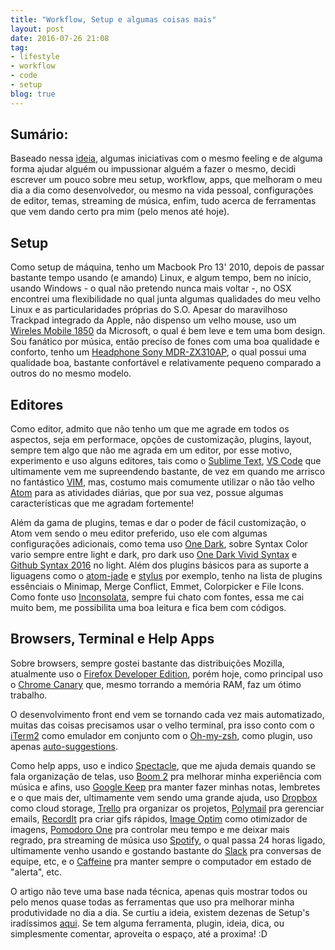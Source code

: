 ```yaml
---
title: "Workflow, Setup e algumas coisas mais"
layout: post
date: 2016-07-26 21:08
tag:
- lifestyle
- workflow
- code
- setup
blog: true
---
```


## Sumário:

Baseado nessa [ideia](http://setup.loopinfinito.com.br/), algumas iniciativas com o mesmo feeling e de alguma forma ajudar alguém ou impussionar alguém a fazer o mesmo, decidi escrever um pouco sobre meu setup, workflow, apps, que melhoram o meu dia a dia como desenvolvedor, ou mesmo na vida pessoal, configurações de editor, temas, streaming de música, enfim, tudo acerca de ferramentas que vem dando certo pra mim (pelo menos até hoje).

## Setup

Como setup de máquina, tenho um Macbook Pro 13' 2010, depois de passar bastante tempo usando (e amando) Linux, e algum tempo, bem no início, usando Windows - o qual não pretendo nunca mais voltar -, no OSX encontrei uma flexibilidade no qual junta algumas qualidades do meu velho Linux e as particularidades próprias do S.O.
Apesar do maravilhoso Trackpad integrado da Apple, não dispenso um velho mouse, uso um [Wireles Mobile 1850](https://www.microsoft.com/accessories/pt-br/products/mice/wireless-mobile-mouse-1850/u7z-00055) da Microsoft, o qual é bem leve e tem uma bom design. Sou fanático por música, então preciso de fones com uma boa qualidade e conforto, tenho um [Headphone Sony MDR-ZX310AP](http://store.sony.com.br/mdr-zx310ap/p), o qual possui uma qualidade boa, bastante confortável e relativamente pequeno comparado a outros do no mesmo modelo.

## Editores

Como editor, admito que não tenho um que me agrade em todos os aspectos, seja em performace, opções de customização, plugins, layout, sempre tem algo que não me agrada em um editor, por esse motivo, experimento e uso alguns editores, tais como o [Sublime Text](https://www.sublimetext.com), [VS Code](https://code.visualstudio.com/) que ultimamente vem me supreendendo bastante, de vez em quando me arrisco no fantástico [VIM](http://www.vim.org/), mas, costumo mais comumente utilizar o não tão velho [Atom](https://atom.io/) para as atividades diárias, que por sua vez, possue algumas características que me agradam fortemente!

Além da gama de plugins, temas e dar o poder de fácil customização, o Atom vem sendo o meu editor preferido, uso ele com algumas configurações adicionais, como tema uso [One Dark](https://atom.io/themes/one-dark-ui), sobre Syntax Color vario sempre entre light e dark, pro dark uso [One Dark Vivid Syntax](https://atom.io/themes/one-dark-vivid-syntax) e [Github Syntax 2016](https://atom.io/themes/github-2016-syntax) no light. Além dos plugins básicos para as suporte a liguagens como o [atom-jade](https://atom.io/packages/atom-jade) e [stylus](https://atom.io/packages/stylus) por exemplo, tenho na lista de plugins essênciais o Minimap, Merge Conflict, Emmet, Colorpicker e File Icons. Como fonte uso [Inconsolata](http://levien.com/type/myfonts/inconsolata.html), sempre fui chato com fontes, essa me cai muito bem, me possibilita uma boa leitura e fica bem com códigos.

## Browsers, Terminal e Help Apps

Sobre browsers, sempre gostei bastante das distribuições Mozilla, atualmente uso o [Firefox Developer Edition](https://www.mozilla.org/pt-BR/firefox/developer/), porém hoje, como principal uso o [Chrome Canary](https://www.google.com.br/chrome/browser/canary.html) que, mesmo torrando a memória RAM, faz um ótimo trabalho.

O desenvolvimento front end vem se tornando cada vez mais automatizado, muitas das coisas precisamos usar o velho terminal, pra isso conto com o [iTerm2](https://www.iterm2.com/) como emulador em conjunto com o [Oh-my-zsh](http://ohmyz.sh/), como plugin, uso apenas [auto-suggestions](https://github.com/zsh-users/zsh-autosuggestions).

Como help apps, uso e indico [Spectacle](https://www.spectacleapp.com/), que me ajuda demais quando se fala organização de telas, uso [Boom 2](http://www.globaldelight.com/boom/) pra melhorar minha experiência com música e afins, uso [Google Keep](http://keep.google.com) pra manter fazer minhas notas, lembretes e o que mais der, ultimamente vem sendo uma grande ajuda, uso [Dropbox](https://www.dropbox.com/pt_BR/) como cloud storage, [Trello](http://trello.com/) pra organizar os projetos, [Polymail](https://polymail.io/) pra gerenciar emails, [RecordIt](http://recordit.co/) pra criar gifs rápidos, [Image Optim](https://imageoptim.com/pt-br.html) como otimizador de imagens, [Pomodoro One](http://rinik.net/pomodoro/) pra controlar meu tempo e me deixar mais regrado, pra streaming de música uso [Spotify](https://www.spotify.com/br/), o qual passa 24 horas ligado, ultimamente venho usando e gostando bastante do [Slack](https://slack.com/) pra conversas de equipe, etc, e o [Caffeine](http://lightheadsw.com/caffeine/) pra manter sempre o computador em estado de "alerta", etc.

O artigo não teve uma base nada técnica, apenas quis mostrar todos ou pelo menos quase todas as ferramentas que uso pra melhorar minha produtividade no dia a dia. Se curtiu a ideia, existem dezenas de Setup's iradíssimos [aqui](http://setup.loopinfinito.com.br/). Se tem alguma ferramenta, plugin, ideia, dica, ou simplesmente comentar, aproveita o espaço, até a proxima! :D
